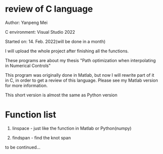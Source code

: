 # review of C language

Author: Yanpeng Mei

C environment: Visual Studio 2022

Started on: 14. Feb. 2022(will be done in a month)

I will upload the whole project after finishing all the functions.

These programs are about my thesis "Path optimization when interpolating in Numerical Controls"

This program was originally done in Matlab, but now I will rewrite part of it in C, in order to get a review of this language. Please see my Matlab version for more information.

This short version is almost the same as Python version

# Function list

1. linspace - just like the function in Matlab or Python(numpy)

2. findspan - find the knot span

to be continued...
